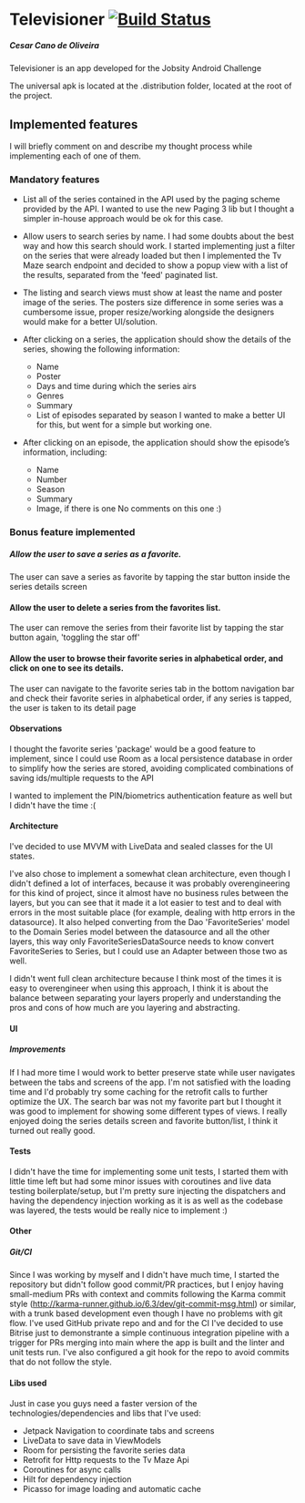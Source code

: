 # Televisioner [![Build Status](https://app.bitrise.io/app/270b50a3d955219b/status.svg?token=Yi6MwS4ILWHdmtKpMn6ACQ&branch=main)](https://app.bitrise.io/app/270b50a3d955219b)
##### Cesar Cano de Oliveira

Televisioner is an app developed for the Jobsity Android Challenge

The universal apk is located at the .distribution folder, located at the root of the project.

## Implemented features
I will briefly comment on and describe my thought process while implementing each of one of them.
### Mandatory features
- List all of the series contained in the API used by the paging scheme provided by the
API.
I wanted to use the new Paging 3 lib but I thought a simpler in-house approach would be ok for this case.

- Allow users to search series by name.
I had some doubts about the best way and how this search should work. I started implementing just a filter on the series that were already loaded but then I implemented the Tv Maze search endpoint and decided to show a popup view with a list of the results, separated from the 'feed' paginated list.
- The listing and search views must show at least the name and poster image of the
series.
The posters size difference in some series was a cumbersome issue, proper resize/working alongside the designers would make for a better UI/solution.
- After clicking on a series, the application should show the details of the series, showing
the following information:
    - Name
    - Poster
    - Days and time during which the series airs
    - Genres
    - Summary
    - List of episodes separated by season
I wanted to make a better UI for this, but went for a simple but working one.

- After clicking on an episode, the application should show the episode’s information, including:
    - Name
    - Number
    - Season
    - Summary
    - Image, if there is one
No comments on this one :)

### Bonus feature implemented

##### Allow the user to save a series as a favorite.
The user can save a series as favorite by tapping the star button inside the series details screen
#### Allow the user to delete a series from the favorites list.
The user can remove the series from their favorite list by tapping the star button again, 'toggling the star off'
#### Allow the user to browse their favorite series in alphabetical order, and click on one to see its details.
The user can navigate to the favorite series tab in the bottom navigation bar and check their favorite series in alphabetical order, if any series is tapped, the user is taken to its detail page

#### Observations
I thought the favorite series 'package' would be a good feature to implement, since I could use Room as a local persistence database in order to simplify how the series are stored, avoiding complicated combinations of saving ids/multiple requests to the API

I wanted to implement the PIN/biometrics authentication feature as well but I didn't have the time :(

#### Architecture

I've decided to use MVVM with LiveData and sealed classes for the UI states.

I've also chose to implement a somewhat clean architecture, even though I didn't defined a lot of interfaces, because it was probably overengineering for this kind of project, since it almost have no business rules between the layers, but you can see that it made it a lot easier to test and to deal with errors in the most suitable place (for example, dealing with http errors in the datasource). It also helped converting from the Dao 'FavoriteSeries' model to the Domain Series model between the datasource and all the other layers, this way only FavoriteSeriesDataSource needs to know convert FavoriteSeries to Series, but I could use an Adapter between those two as well.

I didn't went full clean architecture because I think most of the times it is easy to overengineer when using this approach, I think it is about the balance between separating your layers properly and understanding the pros and cons of how much are you layering and abstracting.

#### UI
##### Improvements
If I had more time I would work to better preserve state while user navigates between the tabs and screens of the app. I'm not satisfied with the loading time and I'd probably try some caching for the retrofit calls to further optimize the UX. The search bar was not my favorite part but I thought it was good to implement for showing some different types of views. I really enjoyed doing the series details screen and favorite button/list, I think it turned out really good.

#### Tests
I didn't have the time for implementing some unit tests, I started them with little time left but had some minor issues with coroutines and live data testing boilerplate/setup, but I'm pretty sure injecting the dispatchers and having the dependency injection working as it is as well as the codebase was layered, the tests would be really nice to implement :)

#### Other

##### Git/CI
Since I was working by myself and I didn't have much time, I started the repository but didn't follow good commit/PR practices, but I enjoy having small-medium PRs with context and commits following the Karma commit style (http://karma-runner.github.io/6.3/dev/git-commit-msg.html) or similar, with a trunk based development even though I have no problems with git flow. I've used GitHub private repo and and for the CI I've decided to use Bitrise just to demonstrante a simple continuous integration pipeline with a trigger for PRs merging into main where the app is built and the linter and unit tests run. I've also configured a git hook for the repo to avoid commits that do not follow the style.

#### Libs used
Just in case you guys need a faster version of the technologies/dependencies and libs that I've used:
- Jetpack Navigation to coordinate tabs and screens
- LiveData to save data in ViewModels
- Room for persisting the favorite series data
- Retrofit for Http requests to the Tv Maze Api
- Coroutines for async calls
- Hilt for dependency injection
- Picasso for image loading and automatic cache

